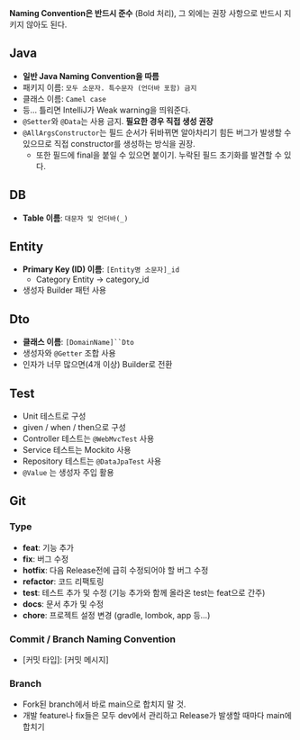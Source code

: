**Naming Convention은 반드시 준수** (Bold 처리), 그 외에는 권장 사항으로 반드시 지키지 않아도 된다.

## Java
 - **일반 Java Naming Convention을 따름**
 - 패키지 이름: `모두 소문자. 특수문자 (언더바 포함) 금지`
 - 클래스 이름: `Camel case`
 - 등... 틀리면 IntelliJ가 Weak warning을 띄워준다.
 - `@Setter`와 `@Data`는 사용 금지. **필요한 경우 직접 생성 권장**
 - `@AllArgsConstructor`는 필드 순서가 뒤바뀌면 알아차리기 힘든 버그가 발생할 수 있으므로 직접 constructor를 생성하는 방식을 권장.
   - 또한 필드에 final을 붙일 수 있으면 붙이기. 누락된 필드 초기화를 발견할 수 있다.


## DB
 - **Table 이름**: `대문자 및 언더바(_)`

## Entity
 - **Primary Key (ID) 이름**: `[Entity명 소문자]_id`
   - Category Entity -> category_id
 - 생성자 Builder 패턴 사용

## Dto
 - **클래스 이름**: `[DomainName]``Dto`
 - 생성자와 `@Getter` 조합 사용
 - 인자가 너무 많으면(4개 이상) Builder로 전환

## Test
 - Unit 테스트로 구성
 - given / when / then으로 구성
 - Controller 테스트는 `@WebMvcTest` 사용
 - Service 테스트는 Mockito 사용
 - Repository 테스트는 `@DataJpaTest` 사용
 - `@Value` 는 생성자 주입 활용

## Git

### Type
 - **feat**: 기능 추가
 - **fix**: 버그 수정
 - **hotfix**: 다음 Release전에 급히 수정되어야 할 버그 수정
 - **refactor**: 코드 리팩토링
 - **test**: 테스트 추가 및 수정 (기능 추가와 함께 올라온 test는 feat으로 간주)
 - **docs**: 문서 추가 및 수정
 - **chore**: 프로젝트 설정 변경 (gradle, lombok, app 등...)
### Commit / Branch Naming Convention
 - [커밋 타입]: [커밋 메시지]
### Branch
 - Fork된 branch에서 바로 main으로 합치지 말 것.
 - 개발 feature나 fix들은 모두 dev에서 관리하고 Release가 발생할 때마다 main에 합치기